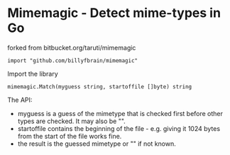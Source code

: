 # Mimemagic - Detect mime-types in Go
forked from bitbucket.org/taruti/mimemagic

    import "github.com/billyfbrain/mimemagic"

Import the library

    mimemagic.Match(myguess string, startoffile []byte) string

The API:
* myguess is a guess of the mimetype that is checked first before other types are checked. It may also be "".
* startoffile contains the beginning of the file - e.g. giving it 1024 bytes from the start of the file works fine.
* the result is the guessed mimetype or "" if not known.

